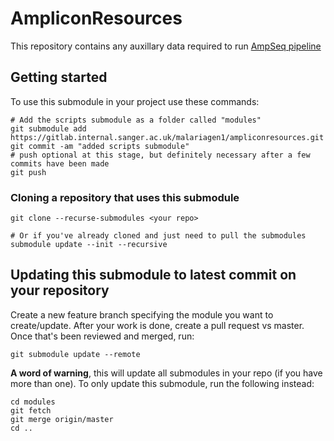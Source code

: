 # AmpliconResources

This repository contains any auxillary data required to run [AmpSeq pipeline](https://gitlab.internal.sanger.ac.uk/malariagen1/ampseq-pipeline.git)

## Getting started

To use this submodule in your project use these commands:

```shell
# Add the scripts submodule as a folder called "modules"
git submodule add https://gitlab.internal.sanger.ac.uk/malariagen1/ampliconresources.git
git commit -am "added scripts submodule"
# push optional at this stage, but definitely necessary after a few commits have been made
git push
```

### Cloning a repository that uses this submodule
```shell
git clone --recurse-submodules <your repo>

# Or if you've already cloned and just need to pull the submodules
submodule update --init --recursive
```

## Updating this submodule to latest commit on your repository
Create a new feature branch specifying the module you want to create/update.
After your work is done, create a pull request vs master.
Once that's been reviewed and merged, run:
```shell
git submodule update --remote
```
**A word of warning**, this will update all submodules in your repo (if you have more than one).
To only update this submodule, run the following instead:
```shell
cd modules
git fetch
git merge origin/master
cd ..
```
